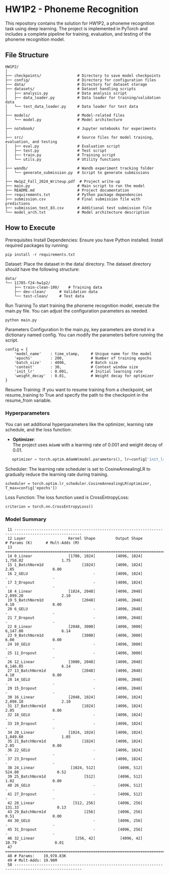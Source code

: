 # HW1P2 - Phoneme Recognition

This repository contains the solution for HW1P2, a phoneme recognition task using deep learning. The project is implemented in PyTorch and includes a complete pipeline for training, evaluation, and testing of the phoneme recognition model.

## File Structure

```plaintext
HW1P2/
│
├── checkpoints/                # Directory to save model checkpoints
├── config/                     # Directory for configuration files
├── data/                       # Directory for dataset storage
├── datasets/                   # Dataset handling scripts
│   ├── analysis.py             # Data analysis script
│   ├── data_loader.py          # Data loader for training/validation data
│   └── test_data_loader.py     # Data loader for test data
│
├── models/                     # Model-related files
│   └── model.py                # Model architecture
│
├── notebook/                   # Jupyter notebooks for experiments
│
├── src/                        # Source files for model training, evaluation, and testing
│   ├── eval.py                 # Evaluation script
│   ├── test.py                 # Test script
│   ├── train.py                # Training script
│   └── utils.py                # Utility functions
│
├── wandb/                      # Wandb experiment tracking folder
│   └── generate_submission.py  # Script to generate submissions
│
├── Hw1p2_Fall_2024_Writeup.pdf  # Project write-up
├── main.py                     # Main script to run the model
├── README.md                   # Project documentation
├── requirements.txt            # Python package dependencies
├── submission.csv              # Final submission file with predictions
├── submission_test_83.csv      # Additional test submission file
└── model_arch.txt              # Model architecture description
```

## How to Execute
Prerequisites
Install Dependencies:
Ensure you have Python installed. Install required packages by running:
```aiignore
pip install -r requirements.txt
```
Dataset:
Place the dataset in the data/ directory. The dataset directory should have the following structure:
```aiignore
data/
└── 11785-f24-hw1p2/
    ├── train-clean-100/    # Training data
    ├── dev-clean/      # Validation data
    └── test-clean/     # Test data

```

Run Training
To start training the phoneme recognition model, execute the main.py file. You can adjust the configuration parameters as needed.
```aiignore
python main.py
```

Parameters Configuration
In the main.py, key parameters are stored in a dictionary named config. You can modify the parameters before running the script.
```aiignore
config = {
    'model_name'    : time_stamp,     # Unique name for the model
    'epochs'        : 200,            # Number of training epochs
    'batch_size'    : 4096,           # Batch size
    'context'       : 30,             # Context window size
    'init_lr'       : 0.001,          # Initial learning rate
    'weight_decay'  : 0.01,           # Weight decay for optimizer
}

```
Resume Training: If you want to resume training from a checkpoint, set resume_training to True and specify the path to the checkpoint in the resume_from variable.

### Hyperparameters
You can set additional hyperparameters like the optimizer, learning rate schedule, and the loss function:

- **Optimizer**:  
   The project uses `AdamW` with a learning rate of 0.001 and weight decay of 0.01.

```python
   optimizer = torch.optim.AdamW(model.parameters(), lr=config['init_lr'], weight_decay=config['weight_decay'])
```
Scheduler:
The learning rate scheduler is set to CosineAnnealingLR to gradually reduce the learning rate during training.
```aiignore
scheduler = torch.optim.lr_scheduler.CosineAnnealingLR(optimizer, T_max=config['epochs'])
```
Loss Function:
The loss function used is CrossEntropyLoss:
```aiignore
criterion = torch.nn.CrossEntropyLoss()
```
### Model Summary 
```aiignore
 11 ----------------------------------------------------------------------------------------------------
 12 Layer                   Kernel Shape         Output Shape         # Params (K)      # Mult-Adds (M)
 13 ====================================================================================================
 14 0_Linear                [1708, 1024]         [4096, 1024]             1,750.02                 1.75
 15 1_BatchNorm1d                 [1024]         [4096, 1024]                 2.05                 0.00
 16 2_GELU                             -         [4096, 1024]                    -                    -
 17 3_Dropout                          -         [4096, 1024]                    -                    -
 18 4_Linear                [1024, 2048]         [4096, 2048]             2,099.20                 2.10
 19 5_BatchNorm1d                 [2048]         [4096, 2048]                 4.10                 0.00
 20 6_GELU                             -         [4096, 2048]                    -                    -
 21 7_Dropout                          -         [4096, 2048]                    -                    -
 22 8_Linear                [2048, 3000]         [4096, 3000]             6,147.00                 6.14
 23 9_BatchNorm1d                 [3000]         [4096, 3000]                 6.00                 0.00
 24 10_GELU                            -         [4096, 3000]                    -                    -
 25 11_Dropout                         -         [4096, 3000]                    -                    -
 26 12_Linear               [3000, 2048]         [4096, 2048]             6,146.05                 6.14
 27 13_BatchNorm1d                [2048]         [4096, 2048]                 4.10                 0.00
 28 14_GELU                            -         [4096, 2048]                    -                    -
 29 15_Dropout                         -         [4096, 2048]                    -                    -
 30 16_Linear               [2048, 1024]         [4096, 1024]             2,098.18                 2.10
 31 17_BatchNorm1d                [1024]         [4096, 1024]                 2.05                 0.00
 32 18_GELU                            -         [4096, 1024]                    -                    -
 33 19_Dropout                         -         [4096, 1024]                    -                    -
 34 20_Linear               [1024, 1024]         [4096, 1024]             1,049.60                 1.05
 35 21_BatchNorm1d                [1024]         [4096, 1024]                 2.05                 0.00
 36 22_GELU                            -         [4096, 1024]                    -                    -
 37 23_Dropout                         -         [4096, 1024]                    -                    -
 38 24_Linear                [1024, 512]          [4096, 512]               524.80                 0.52
 39 25_BatchNorm1d                 [512]          [4096, 512]                 1.02                 0.00
 40 26_GELU                            -          [4096, 512]                    -                    -
 41 27_Dropout                         -          [4096, 512]                    -                    -
 42 28_Linear                 [512, 256]          [4096, 256]               131.33                 0.13
 43 29_BatchNorm1d                 [256]          [4096, 256]                 0.51                 0.00
 44 30_GELU                            -          [4096, 256]                    -                    -
 45 31_Dropout                         -          [4096, 256]                    -                    -
 46 32_Linear                  [256, 42]           [4096, 42]                10.79                 0.01
 47 ====================================================================================================
 48 # Params:    19,978.83K
 49 # Mult-Adds: 19.96M
 50 ----------------------------------------------------------------------------------------------------
```